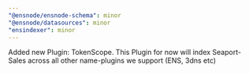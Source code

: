 ```yaml
---
"@ensnode/ensnode-schema": minor
"@ensnode/datasources": minor
"ensindexer": minor
---
```


Added new Plugin: TokenScope. This Plugin for now will index Seaport-Sales across all other name-plugins we support (ENS, 3dns etc)
